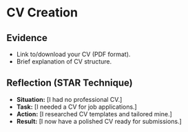 # **CV Creation**  

## **Evidence**  
- Link to/download your CV (PDF format).  
- Brief explanation of CV structure.  

## **Reflection (STAR Technique)**  
- **Situation:** [I had no professional CV.]  
- **Task:** [I needed a CV for job applications.]  
- **Action:** [I researched CV templates and tailored mine.]  
- **Result:** [I now have a polished CV ready for submissions.]  
